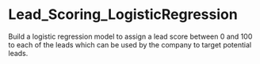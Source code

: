 # Lead_Scoring_LogisticRegression
Build a logistic regression model to assign a lead score between 0 and 100 to each of the leads which can be used by the company to target potential leads.

